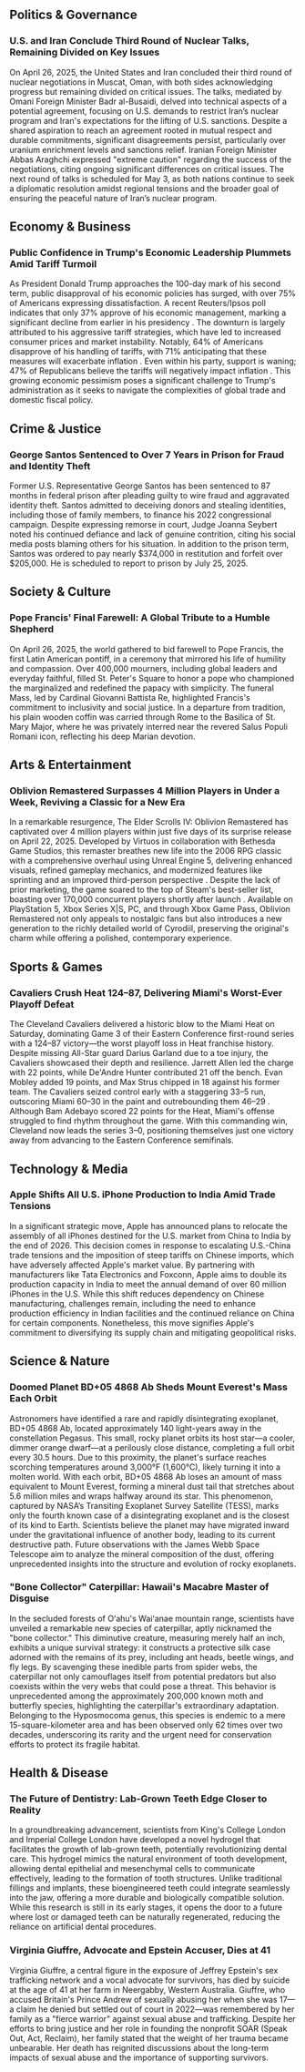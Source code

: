 ## Politics & Governance

###  U.S. and Iran Conclude Third Round of Nuclear Talks, Remaining Divided on Key Issues

On April 26, 2025, the United States and Iran concluded their third round of nuclear negotiations in Muscat, Oman, with both sides acknowledging progress but remaining divided on critical issues. The talks, mediated by Omani Foreign Minister Badr al-Busaidi, delved into technical aspects of a potential agreement, focusing on U.S. demands to restrict Iran’s nuclear program and Iran's expectations for the lifting of U.S. sanctions. Despite a shared aspiration to reach an agreement rooted in mutual respect and durable commitments, significant disagreements persist, particularly over uranium enrichment levels and sanctions relief. Iranian Foreign Minister Abbas Araghchi expressed "extreme caution" regarding the success of the negotiations, citing ongoing significant differences on critical issues. The next round of talks is scheduled for May 3, as both nations continue to seek a diplomatic resolution amidst regional tensions and the broader goal of ensuring the peaceful nature of Iran’s nuclear program.

## Economy & Business

### Public Confidence in Trump's Economic Leadership Plummets Amid Tariff Turmoil

As President Donald Trump approaches the 100-day mark of his second term, public disapproval of his economic policies has surged, with over 75% of Americans expressing dissatisfaction. A recent Reuters/Ipsos poll indicates that only 37% approve of his economic management, marking a significant decline from earlier in his presidency . The downturn is largely attributed to his aggressive tariff strategies, which have led to increased consumer prices and market instability. Notably, 64% of Americans disapprove of his handling of tariffs, with 71% anticipating that these measures will exacerbate inflation . Even within his party, support is waning; 47% of Republicans believe the tariffs will negatively impact inflation . This growing economic pessimism poses a significant challenge to Trump's administration as it seeks to navigate the complexities of global trade and domestic fiscal policy.

## Crime & Justice

### George Santos Sentenced to Over 7 Years in Prison for Fraud and Identity Theft

Former U.S. Representative George Santos has been sentenced to 87 months in federal prison after pleading guilty to wire fraud and aggravated identity theft. Santos admitted to deceiving donors and stealing identities, including those of family members, to finance his 2022 congressional campaign. Despite expressing remorse in court, Judge Joanna Seybert noted his continued defiance and lack of genuine contrition, citing his social media posts blaming others for his situation. In addition to the prison term, Santos was ordered to pay nearly $374,000 in restitution and forfeit over $205,000. He is scheduled to report to prison by July 25, 2025.

## Society & Culture

### Pope Francis' Final Farewell: A Global Tribute to a Humble Shepherd

On April 26, 2025, the world gathered to bid farewell to Pope Francis, the first Latin American pontiff, in a ceremony that mirrored his life of humility and compassion. Over 400,000 mourners, including global leaders and everyday faithful, filled St. Peter's Square to honor a pope who championed the marginalized and redefined the papacy with simplicity. The funeral Mass, led by Cardinal Giovanni Battista Re, highlighted Francis's commitment to inclusivity and social justice. In a departure from tradition, his plain wooden coffin was carried through Rome to the Basilica of St. Mary Major, where he was privately interred near the revered Salus Populi Romani icon, reflecting his deep Marian devotion.

## Arts & Entertainment

### Oblivion Remastered Surpasses 4 Million Players in Under a Week, Reviving a Classic for a New Era

In a remarkable resurgence, The Elder Scrolls IV: Oblivion Remastered has captivated over 4 million players within just five days of its surprise release on April 22, 2025. Developed by Virtuos in collaboration with Bethesda Game Studios, this remaster breathes new life into the 2006 RPG classic with a comprehensive overhaul using Unreal Engine 5, delivering enhanced visuals, refined gameplay mechanics, and modernized features like sprinting and an improved third-person perspective . Despite the lack of prior marketing, the game soared to the top of Steam's best-seller list, boasting over 170,000 concurrent players shortly after launch . Available on PlayStation 5, Xbox Series X|S, PC, and through Xbox Game Pass, Oblivion Remastered not only appeals to nostalgic fans but also introduces a new generation to the richly detailed world of Cyrodiil, preserving the original's charm while offering a polished, contemporary experience.

## Sports & Games

### Cavaliers Crush Heat 124–87, Delivering Miami's Worst-Ever Playoff Defeat

The Cleveland Cavaliers delivered a historic blow to the Miami Heat on Saturday, dominating Game 3 of their Eastern Conference first-round series with a 124–87 victory—the worst playoff loss in Heat franchise history. Despite missing All-Star guard Darius Garland due to a toe injury, the Cavaliers showcased their depth and resilience. Jarrett Allen led the charge with 22 points, while De'Andre Hunter contributed 21 off the bench. Evan Mobley added 19 points, and Max Strus chipped in 18 against his former team. The Cavaliers seized control early with a staggering 33–5 run, outscoring Miami 60–30 in the paint and outrebounding them 46–29 . Although Bam Adebayo scored 22 points for the Heat, Miami's offense struggled to find rhythm throughout the game. With this commanding win, Cleveland now leads the series 3–0, positioning themselves just one victory away from advancing to the Eastern Conference semifinals.

## Technology & Media

###  Apple Shifts All U.S. iPhone Production to India Amid Trade Tensions

In a significant strategic move, Apple has announced plans to relocate the assembly of all iPhones destined for the U.S. market from China to India by the end of 2026. This decision comes in response to escalating U.S.-China trade tensions and the imposition of steep tariffs on Chinese imports, which have adversely affected Apple's market value. By partnering with manufacturers like Tata Electronics and Foxconn, Apple aims to double its production capacity in India to meet the annual demand of over 60 million iPhones in the U.S. While this shift reduces dependency on Chinese manufacturing, challenges remain, including the need to enhance production efficiency in Indian facilities and the continued reliance on China for certain components. Nonetheless, this move signifies Apple's commitment to diversifying its supply chain and mitigating geopolitical risks.

## Science & Nature

### Doomed Planet BD+05 4868 Ab Sheds Mount Everest's Mass Each Orbit

Astronomers have identified a rare and rapidly disintegrating exoplanet, BD+05 4868 Ab, located approximately 140 light-years away in the constellation Pegasus. This small, rocky planet orbits its host star—a cooler, dimmer orange dwarf—at a perilously close distance, completing a full orbit every 30.5 hours. Due to this proximity, the planet's surface reaches scorching temperatures around 3,000°F (1,600°C), likely turning it into a molten world. With each orbit, BD+05 4868 Ab loses an amount of mass equivalent to Mount Everest, forming a mineral dust tail that stretches about 5.6 million miles and wraps halfway around its star. This phenomenon, captured by NASA’s Transiting Exoplanet Survey Satellite (TESS), marks only the fourth known case of a disintegrating exoplanet and is the closest of its kind to Earth. Scientists believe the planet may have migrated inward under the gravitational influence of another body, leading to its current destructive path. Future observations with the James Webb Space Telescope aim to analyze the mineral composition of the dust, offering unprecedented insights into the structure and evolution of rocky exoplanets.

### "Bone Collector" Caterpillar: Hawaii's Macabre Master of Disguise

In the secluded forests of Oʻahu's Waiʻanae mountain range, scientists have unveiled a remarkable new species of caterpillar, aptly nicknamed the "bone collector." This diminutive creature, measuring merely half an inch, exhibits a unique survival strategy: it constructs a protective silk case adorned with the remains of its prey, including ant heads, beetle wings, and fly legs. By scavenging these inedible parts from spider webs, the caterpillar not only camouflages itself from potential predators but also coexists within the very webs that could pose a threat. This behavior is unprecedented among the approximately 200,000 known moth and butterfly species, highlighting the caterpillar's extraordinary adaptation. Belonging to the Hyposmocoma genus, this species is endemic to a mere 15-square-kilometer area and has been observed only 62 times over two decades, underscoring its rarity and the urgent need for conservation efforts to protect its fragile habitat.

## Health & Disease

### The Future of Dentistry: Lab-Grown Teeth Edge Closer to Reality

In a groundbreaking advancement, scientists from King's College London and Imperial College London have developed a novel hydrogel that facilitates the growth of lab-grown teeth, potentially revolutionizing dental care. This hydrogel mimics the natural environment of tooth development, allowing dental epithelial and mesenchymal cells to communicate effectively, leading to the formation of tooth structures. Unlike traditional fillings and implants, these bioengineered teeth could integrate seamlessly into the jaw, offering a more durable and biologically compatible solution. While this research is still in its early stages, it opens the door to a future where lost or damaged teeth can be naturally regenerated, reducing the reliance on artificial dental procedures.

### Virginia Giuffre, Advocate and Epstein Accuser, Dies at 41

Virginia Giuffre, a central figure in the exposure of Jeffrey Epstein's sex trafficking network and a vocal advocate for survivors, has died by suicide at the age of 41 at her farm in Neergabby, Western Australia. Giuffre, who accused Britain's Prince Andrew of sexually abusing her when she was 17—a claim he denied but settled out of court in 2022—was remembered by her family as a "fierce warrior" against sexual abuse and trafficking. Despite her efforts to bring justice and her role in founding the nonprofit SOAR (Speak Out, Act, Reclaim), her family stated that the weight of her trauma became unbearable. Her death has reignited discussions about the long-term impacts of sexual abuse and the importance of supporting survivors.
